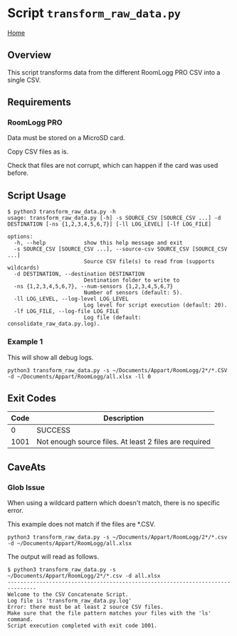 # Script `transform_raw_data.py`

[Home](README.md)

## Overview

This script transforms data from the different RoomLogg PRO CSV into a single CSV.

## Requirements

### RoomLogg PRO

Data must be stored on a MicroSD card.

Copy CSV files as is.

Check that files are not corrupt, which can happen if the card was used before.

## Script Usage

```shell
$ python3 transform_raw_data.py -h
usage: transform_raw_data.py [-h] -s SOURCE_CSV [SOURCE_CSV ...] -d DESTINATION [-ns {1,2,3,4,5,6,7}] [-ll LOG_LEVEL] [-lf LOG_FILE]

options:
  -h, --help            show this help message and exit
  -s SOURCE_CSV [SOURCE_CSV ...], --source-csv SOURCE_CSV [SOURCE_CSV ...]
                        Source CSV file(s) to read from (supports wildcards)
  -d DESTINATION, --destination DESTINATION
                        Destination folder to write to
  -ns {1,2,3,4,5,6,7}, --num-sensors {1,2,3,4,5,6,7}
                        Number of sensors (default: 5).
  -ll LOG_LEVEL, --log-level LOG_LEVEL
                        Log level for script execution (default: 20).
  -lf LOG_FILE, --log-file LOG_FILE
                        Log file (default: consolidate_raw_data.py.log).
```

### Example 1

This will show all debug logs.

```shell
python3 transform_raw_data.py -s ~/Documents/Appart/RoomLogg/2*/*.CSV -d ~/Documents/Appart/RoomLogg/all.xlsx -ll 0
```

## Exit Codes

|Code|Description|
|---|---|
|0|SUCCESS|
|1001|Not enough source files. At least 2 files are required|

## CaveAts

### Glob Issue

When using a wildcard pattern which doesn't match, there is no specific error.

This example does not match if the files are *.CSV.

```shell
python3 transform_raw_data.py -s ~/Documents/Appart/RoomLogg/2*/*.csv -d ~/Documents/Appart/RoomLogg/all.xlsx
```

The output will read as follows.

```log
$ python3 transform_raw_data.py -s ~/Documents/Appart/RoomLogg/2*/*.csv -d all.xlsx
-------------------------------------------------------------------------------
Welcome to the CSV Concatenate Script.
Log file is 'transform_raw_data.py.log'
Error: there must be at least 2 source CSV files.
Make sure that the file pattern matches your files with the 'ls' command.
Script execution completed with exit code 1001.
```
